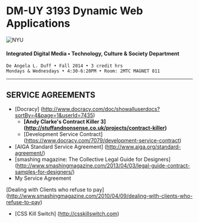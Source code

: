 # DM-UY 3193 Dynamic Web Applications

![NYU](http://ws2.polishedsolid.com/de/nyu_soe_logo.png)
#### Integrated Digital Media • Technology, Culture & Society Department

    De Angela L. Duff • Fall 2014 • 3 credit hrs
    Mondays & Wednesdays • 4:30-6:20PM • Room: 2MTC MAGNET 811

---

## SERVICE AGREEMENTS

* [Docracy] (http://www.docracy.com/doc/showalluserdocs?sortBy=4&page=1&userId=7435)
  * **[Andy Clarke's Contract Killer 3] (http://stuffandnonsense.co.uk/projects/contract-killer)**
  * [Development Service Contract] (https://www.docracy.com/7079/development-service-contract)
* [AIGA Standard Service Agreement] (http://www.aiga.org/standard-agreement/)
* [smashing magazine: The Collective Legal Guide for Designers] (http://www.smashingmagazine.com/2013/04/03/legal-guide-contract-samples-for-designers/)
* My Service Agreement

[Dealing with Clients who refuse to pay] (http://www.smashingmagazine.com/2010/04/09/dealing-with-clients-who-refuse-to-pay)
* [CSS Kill Switch] (http://csskillswitch.com)










